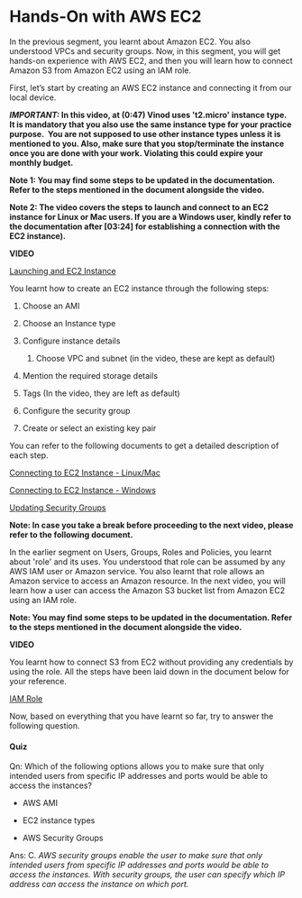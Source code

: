# Hands-On with AWS EC2

In the previous segment, you learnt about Amazon EC2. You also understood VPCs and security groups. Now, in this segment, you will get hands-on experience with AWS EC2, and then you will learn how to connect Amazon S3 from Amazon EC2 using an IAM role.

First, let’s start by creating an AWS EC2 instance and connecting it from our local device.

**_IMPORTANT:_ In this video, at (0:47) Vinod uses 't2.micro' instance type. It is mandatory that you also use the same instance type for your practice purpose.  You are not supposed to use other instance types unless it is mentioned to you. Also, make sure that you stop/terminate the instance once you are done with your work. Violating this could expire your monthly budget.**

**Note 1: You may find some steps to be updated in the documentation. Refer to the steps mentioned in the document alongside the video.**

**Note 2: The video covers the steps to launch and connect to an EC2 instance for Linux or Mac users. If you are a Windows user, kindly refer to the documentation after [03:24] for establishing a connection with the EC2 instance).**

**VIDEO**

[Launching and EC2 Instance](EC2.pdf)

You learnt how to create an EC2 instance through the following steps:

1. Choose an AMI

2. Choose an Instance type

3. Configure instance details

    1. Choose VPC and subnet (in the video, these are kept as default)

4. Mention the required storage details

5. Tags (In the video, they are left as default)

6. Configure the security group

7. Create or select an existing key pair

You can refer to the following documents to get a detailed description of each step.

[Connecting to EC2 Instance - Linux/Mac](Docs/AWS/Connecting_to_EC2_instance-Linux_Mac.pdf)

[Connecting to EC2 Instance - Windows](Docs/AWS/Connecting_to_EC2_instance-Windows.pdf)

[Updating Security Groups](Docs/AWS/Updating_Security_Group.pdf)

**Note: In case you take a break before proceeding to the next video, please refer to the following document.**

In the earlier segment on Users, Groups, Roles and Policies, you learnt about 'role' and its uses. You understood that role can be assumed by any AWS IAM user or Amazon service. You also learnt that role allows an Amazon service to access an Amazon resource. In the next video, you will learn how a user can access the Amazon S3 bucket list from Amazon EC2 using an IAM role.

**Note: You may find some steps to be updated in the documentation. Refer to the steps mentioned in the document alongside the video.**

**VIDEO**

You learnt how to connect S3 from EC2 without providing any credentials by using the role. All the steps have been laid down in the document below for your reference.

[IAM Role](Docs/AWS/IAM_Role.pdf)

Now, based on everything that you have learnt so far, try to answer the following question.

#### Quiz

Qn: Which of the following options allows you to make sure that only intended users from specific IP addresses and ports would be able to access the instances?

- AWS AMI

- EC2 instance types

- AWS Security Groups

Ans: C. _AWS security groups enable the user to make sure that only intended users from specific IP addresses and ports would be able to access the instances. With security groups, the user can specify which IP address can access the instance on which port._
